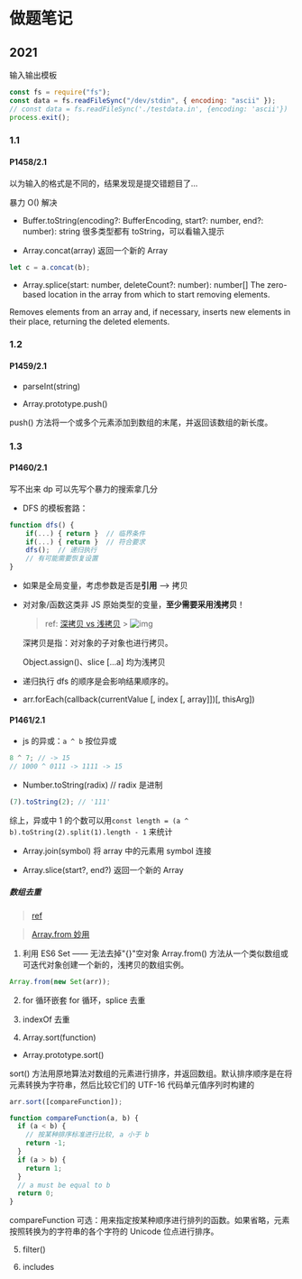 # 做题笔记

## 2021

输入输出模板

```javascript
const fs = require("fs");
const data = fs.readFileSync("/dev/stdin", { encoding: "ascii" });
// const data = fs.readFileSync('./testdata.in', {encoding: 'ascii'})
process.exit();
```

### 1.1

#### P1458/2.1

以为输入的格式是不同的，结果发现是提交错题目了...

暴力 O() 解决

- Buffer.toString(encoding?: BufferEncoding, start?: number, end?: number): string
  很多类型都有 toString，可以看输入提示

- Array.concat(array)
  返回一个新的 Array

```javascript
let c = a.concat(b);
```

- Array.splice(start: number, deleteCount?: number): number[]
  The zero-based location in the array from which to start removing elements.

Removes elements from an array and, if necessary, inserts new elements in their place, returning the deleted elements.

### 1.2

#### P1459/2.1

- parseInt(string)

- Array.prototype.push()

push() 方法将一个或多个元素添加到数组的末尾，并返回该数组的新长度。

### 1.3

#### P1460/2.1

写不出来 dp 可以先写个暴力的搜索拿几分

- DFS 的模板套路：

```javascript
function dfs() {
    if(...) { return }  // 临界条件
    if(...) { return }  // 符合要求
    dfs();  // 递归执行
    // 有可能需要恢复设置
}
```

- 如果是全局变量，考虑参数是否是**引用** --> 拷贝

- 对对象/函数这类非 JS 原始类型的变量，**至少需要采用浅拷贝**！

  > ref: [深拷贝 vs 浅拷贝](https://juejin.cn/post/6844903493925371917) > ![img](https://user-gold-cdn.xitu.io/2017/9/3/998e84124743f57f2f7e4005773baa0c?imageView2/0/w/1280/h/960/format/webp/ignore-error/1)

  深拷贝是指：对对象的子对象也进行拷贝。

  Object.assign()、slice [...a] 均为浅拷贝

- 递归执行 dfs 的顺序是会影响结果顺序的。

- arr.forEach(callback(currentValue [, index [, array]])[, thisArg])

#### P1461/2.1

- js 的异或：`a ^ b` 按位异或

```javascript
8 ^ 7; // -> 15
// 1000 ^ 0111 -> 1111 -> 15
```

- Number.toString(radix) // radix 是进制

```javascript
(7).toString(2); // '111'
```

综上，异或中 1 的个数可以用`const length = (a ^ b).toString(2).split(1).length - 1` 来统计

- Array.join(symbol)
  将 array 中的元素用 symbol 连接

- Array.slice(start?, end?)
  返回一个新的 Array

##### 数组去重

> [ref](https://www.zhihu.com/question/275792654/answer/635430792)

> [Array.from 妙用](https://segmentfault.com/a/1190000004450221)

1. 利用 ES6 Set —— 无法去掉"{}"空对象
   Array.from() 方法从一个类似数组或可迭代对象创建一个新的，浅拷贝的数组实例。

```javascript
Array.from(new Set(arr));
```

2. for 循环嵌套 for 循环，splice 去重

3. indexOf 去重

4. Array.sort(function)

- Array.prototype.sort()

sort() 方法用原地算法对数组的元素进行排序，并返回数组。默认排序顺序是在将元素转换为字符串，然后比较它们的 UTF-16 代码单元值序列时构建的

```javascript
arr.sort([compareFunction]);

function compareFunction(a, b) {
  if (a < b) {
    // 按某种排序标准进行比较, a 小于 b
    return -1;
  }
  if (a > b) {
    return 1;
  }
  // a must be equal to b
  return 0;
}
```

compareFunction 可选：用来指定按某种顺序进行排列的函数。如果省略，元素按照转换为的字符串的各个字符的 Unicode 位点进行排序。

5. filter()

6. includes
